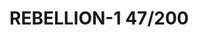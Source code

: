 # REBELLION-1                                                                                                           47/200
